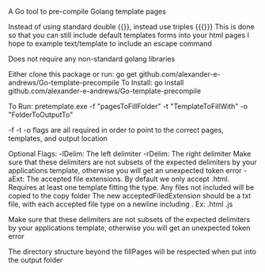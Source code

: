 A Go tool to pre-compile Golang template pages

Instead of using standard double {{}}, instead use triples {{{}}}
This is done so that you can still include default templates forms into your html pages
I hope to example text/template to include an escape command

Does not require any non-standard golang libraries

Either clone this package or run: go get github.com/alexander-e-andrews/Go-template-precompile
To Install: go install github.com/alexander-e-andrews/Go-template-precompile

To Run: pretemplate.exe -f "pagesToFillFolder" -t "TemplateToFillWith" -o "FolderToOutputTo"

-f -t -o flags are all required in order to point to the correct pages, templates, and output location

Optional Flags:
-lDelim: The left delimiter
-rDelim: The right delimiter
    Make sure that these delimiters are not subsets of the expected delimiters by your applications template,
    otherwise you will get an unexpected token error
-aExt: The accepted file extensions. By default we only accept .html. Requires at least one template fitting the type. Any files not included will be copied to the copy folder
    The new acceptedFiledExtension should be a txt file, with each accepted file type on a newline including .
    Ex:
    .html
    .js

Make sure that these delimiters are not subsets of the expected delimiters by your applications template,
otherwise you will get an unexpected token error

The directory structure beyond the fillPages will be respected when put into the output folder